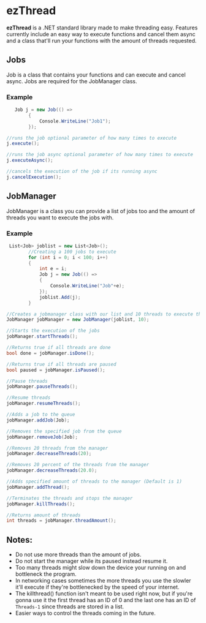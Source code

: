# ezThread
**ezThread** is a .NET standard library made to make threading easy. Features currently include an easy way to execute functions and cancel them async and a class that'll run your functions with the amount of threads requested.

## Jobs

Job is a class that contains your functions and can execute and cancel async.
Jobs are required for the JobManager class.
### Example

   
```csharp
   Job j = new Job(() =>
        {
            Console.WriteLine("Job1");
        });

//runs the job optional parameter of how many times to execute
j.execute();

//runs the job async optional parameter of how many times to execute
j.executeAsync();

//cancels the execution of the job if its running async
j.cancelExecution();
```
## JobManager

JobManager is a class you can provide a list of jobs too and the amount of threads you want to execute the jobs with.
### Example

 
```csharp
 List<Job> joblist = new List<Job>();
        //Creating a 100 jobs to execute
        for (int i = 0; i < 100; i++)
        {
            int e = i;
            Job j = new Job(() =>
            {
                Console.WriteLine("Job"+e);
            });
            joblist.Add(j);
        }

//Creates a jobmanager class with our list and 10 threads to execute them with
JobManager jobManager = new JobManager(joblist, 10);

//Starts the execution of the jobs
jobManager.startThreads();

//Returns true if all threads are done
bool done = jobManager.isDone();

//Returns true if all threads are paused
bool paused = jobManager.isPaused();

//Pause threads
jobManager.pauseThreads();

//Resume threads
jobManager.resumeThreads();

//Adds a job to the queue
jobManager.addJob(Job);

//Removes the specified job from the queue
jobManager.removeJob(Job);

//Removes 20 threads from the manager
jobManager.decreaseThreads(20);

//Removes 20 percent of the threads from the manager
jobManager.decreaseThreads(20.0);

//Adds specified amount of threads to the manager (Default is 1)
jobManager.addThread();

//Terminates the threads and stops the manager
jobManager.killThreads();

//Returns amount of threads
int threads = jobManager.threadAmount();
```
## Notes:

 - Do not use more threads than the amount of jobs.
 - Do not start the manager while its paused instead resume it.
 - Too many threads might slow down the device your running on and bottleneck the program.
 - In networking cases sometimes the more threads you use the slowler it'll execute if they're bottlenecked by the speed of your internet.
 - The killthread() function isn't meant to be used right now, but if you're gonna use it the first thread has an ID of 0 and the last one has an ID of `Threads-1` since threads are stored in a list.
 - Easier ways to control the threads coming in the future.
